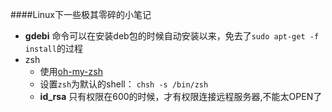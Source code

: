 ####Linux下一些极其零碎的小笔记
- **gdebi** 命令可以在安装deb包的时候自动安装以来，免去了`sudo apt-get -f install`的过程
- zsh
  - 使用[oh-my-zsh](https://github.com/robbyrussell/oh-my-zsh)
  - 设置`zsh`为默认的shell： `chsh -s /bin/zsh`
  - **id_rsa** 只有权限在600的时候，才有权限连接远程服务器,不能太OPEN了
